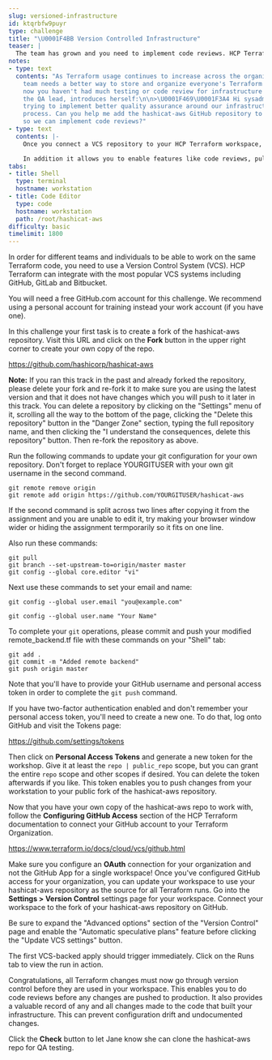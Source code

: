 ```yaml
---
slug: versioned-infrastructure
id: ktqrbfw9puyr
type: challenge
title: "\U0001F4BB Version Controlled Infrastructure"
teaser: |
  The team has grown and you need to implement code reviews. HCP Terraform can connect to popular Version Control Systems to enable collaboration and testing.
notes:
- type: text
  contents: "As Terraform usage continues to increase across the organization, your
    team needs a better way to store and organize everyone's Terraform code. Until
    now you haven't had much testing or code review for infrastructure changes. Jane,
    the QA lead, introduces herself:\n\n>\U0001F469‍\U0001F3A4 Hi sysadmin, we're
    trying to implement better quality assurance around our infrastructure deployment
    process. Can you help me add the hashicat-aws GitHub repository to the workspace
    so we can implement code reviews?"
- type: text
  contents: |-
    Once you connect a VCS repository to your HCP Terraform workspace, **all** changes to the code must be stored in the VCS before Terraform will execute them. This ensures that you have no unauthorized changes to your infrastructure as code.

    In addition it allows you to enable features like code reviews, pull requests, and automated testing of your code.
tabs:
- title: Shell
  type: terminal
  hostname: workstation
- title: Code Editor
  type: code
  hostname: workstation
  path: /root/hashicat-aws
difficulty: basic
timelimit: 1800
---
```

In order for different teams and individuals to be able to work on the same Terraform code, you need to use a Version Control System (VCS). HCP Terraform can integrate with the most popular VCS systems including GitHub, GitLab and Bitbucket.

You will need a free GitHub.com account for this challenge. We recommend using a personal account for training instead your work account (if you have one).

In this challenge your first task is to create a fork of the hashicat-aws repository. Visit this URL and click on the **Fork** button in the upper right corner to create your own copy of the repo.

https://github.com/hashicorp/hashicat-aws

**Note:** If you ran this track in the past and already forked the repository, please delete your fork and re-fork it to make sure you are using the latest version and that it does not have changes which you will push to it later in this track. You can delete a repository by clicking on the "Settings" menu of it, scrolling all the way to the bottom of the page, clicking the "Delete this repository" button in the "Danger Zone" section, typing the full repository name, and then clicking the "I understand the consequences, delete this repository" button. Then re-fork the repository as above.

Run the following commands to update your git configuration for your own repository. Don't forget to replace YOURGITUSER with your own git username in the second command.

```
git remote remove origin
git remote add origin https://github.com/YOURGITUSER/hashicat-aws
```
If the second command is split across two lines after copying it from the assignment and you are unable to edit it, try making your browser window wider or hiding the assignment termporarily so it fits on one line.

Also run these commands:

```
git pull
git branch --set-upstream-to=origin/master master
git config --global core.editor "vi"
```

Next use these commands to set your email and name:
```
git config --global user.email "you@example.com"
```

```
git config --global user.name "Your Name"
```

To complete your `git` operations, please commit and push your modified remote_backend.tf file with these commands on your "Shell" tab:

```
git add .
git commit -m "Added remote backend"
git push origin master
```

Note that you'll have to provide your GitHub username and personal access token in order to complete the `git push` command.

If you have two-factor authentication enabled and don't remember your personal access token,  you'll need to create a new one. To do that, log onto GitHub and visit the Tokens page:

https://github.com/settings/tokens

Then click on **Personal Access Tokens** and generate a new token for the workshop. Give it at least the `repo | public_repo` scope, but you can grant the entire `repo` scope and other scopes if desired. You can delete the token afterwards if you like. This token enables you to push changes from your workstation to your public fork of the hashicat-aws repository.

Now that you have your own copy of the hashicat-aws repo to work with, follow the **Configuring GitHub Access** section of the HCP Terraform documentation to connect your GitHub account to your Terraform Organization.

https://www.terraform.io/docs/cloud/vcs/github.html

Make sure you configure an **OAuth** connection for your organization and not the GitHub App for a single workspace! Once you've configured GitHub access for your organization, you can update your workspace to use your hashicat-aws repository as the source for all Terraform runs. Go into the **Settings > Version Control** settings page for your workspace. Connect your workspace to the fork of your hashicat-aws repository on GitHub.

Be sure to expand the "Advanced options" section of the "Version Control" page and enable the "Automatic speculative plans" feature before clicking the "Update VCS settings" button.

The first VCS-backed apply should trigger immediately. Click on the Runs tab to view the run in action.

Congratulations, all Terraform changes must now go through version control before they are used in your workspace. This enables you to do code reviews before any changes are pushed to production. It also provides a valuable record of any and all changes made to the code that built your infrastructure. This can prevent configuration drift and undocumented changes.

Click the **Check** button to let Jane know she can clone the hashicat-aws repo for QA testing.